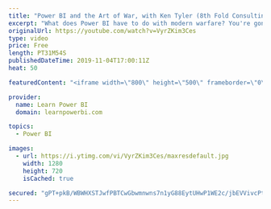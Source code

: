 ```yaml
---
title: "Power BI and the Art of War, with Ken Tyler (8th Fold Consulting)"
excerpt: "What does Power BI have to do with modern warfare? You're gonna find out in this exciting talk with Ken Tyler! Watch till the end.   👉Connect with Ken (Websites): http://8thFold.com/                                                             https://BIslogans.com   👉Connect with Ken (LinkedIn): https://www.linkedin.com/in/kenneth-tyler-69898746/"
originalUrl: https://youtube.com/watch?v=VyrZKim3Ces
type: video
price: Free
length: PT31M54S
publishedDateTime: 2019-11-04T17:00:11Z
heat: 50

featuredContent: "<iframe width=\"800\" height=\"500\" frameborder=\"0\" src=\"https://www.youtube.com/embed/VyrZKim3Ces\" allow=\"accelerometer; autoplay; encrypted-media; gyroscope; picture-in-picture\" allowfullscreen></iframe>"

provider:
  name: Learn Power BI
  domain: learnpowerbi.com

topics:
  - Power BI

images:
  - url: https://i.ytimg.com/vi/VyrZKim3Ces/maxresdefault.jpg
    width: 1280
    height: 720
    isCached: true

secured: "gPT+pkB/WBWHXSTJwfPBTCwGbwmnwns7n1yG88EytUHwP1WE2c/jbEVVivcPtw936NAPFsmAYDSRI51l0dWuzcv/iu6ESggPsRmoY4pVjW2/SWcKxapMET+9jhmMeFMUAIY6a1qFqOLv09DvK+Kr5VdXCLRfF8a7kKcCwiV72UyHFFOmYgttHpjabU9YFTt92+0Qmilswmc4mLm0GgqExUuyoUNlus3BROWdgvmpPKLu6Gio+tTYx3kC+0eanxVQrgIIb3G8btI2l3+fErzrHVuQ9axJTZSwTrjIdCB4GUZpG0jcbq+BC8A30vfyGdLpsQEpOMg7/PvkFHQtv02c4UUls62QnFFizTJ52JKfzHJR+CYsttSZYQsBx1C00Yhbcz+wDs1iJFVhT4SjKPgA+h79a7uY03t0imq0lM3iQS8=;5S+bn90vn0xDH2zzFiRF3g=="
---
```


